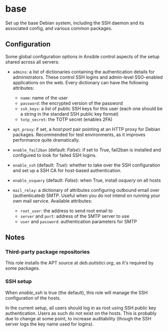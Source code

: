 base
=====

Set up the base Debian system, including the SSH daemon
and its associated config, and various common packages.

## Configuration

Some global configuration options in Ansible control aspects of the
setup shared across all servers:

* `admins`: a list of dictionaries containing the authentication
  details for administrators. These control SSH logins and admin-level
  SSO-enabled applications on the web. Every dictionary can have the
  following attributes:
  * `name`: name of the user
  * `password`: the encrypted version of the password
  * `ssh_keys`: a list of public SSH keys for this user (each one
    should be a string in the standard SSH public key format)
  * `totp_secret`: the TOTP secret (enables 2FA)

* `apt_proxy`: if set, a *host:port* pair pointing at an HTTP proxy for
  Debian packages. Recommended for test environments, as it improves
  performance quite dramatically.

* `enable_fail2ban` (default: *False*): if set to True, fail2ban is
  installed and configured to look for failed SSH logins.

* `enable_ssh` (default: *True*): whether to take over the SSH
  configuration and set up a SSH CA for host-based authentication.

* `enable_osquery` (default: *False*): when True, install *osquery*
  on all hosts

* `mail_relay`: a dictionary of attributes configuring outbound email
  over (authenticated) SMTP. Useful when you do not intend on running
  your own mail service. Available attributes:
  * `root_user`: the address to send root email to
  * `server` and `port`: address of the SMTP server to use
  * `user` and `password`: authentication parameters for SMTP

## Notes

### Third-party package repositories

This role installs the APT source at *deb.autistici.org*, as it's
required by some packages.

### SSH setup

When *enable_ssh* is true (the default), this role will manage the SSH
configuration of the hosts.

In the current setup, all users should log in as root using SSH public
key authentication. Users as such do not exist on the hosts. This is
probably due to change at some point, to increase auditability (though
the SSH server logs the key name used for logins).
